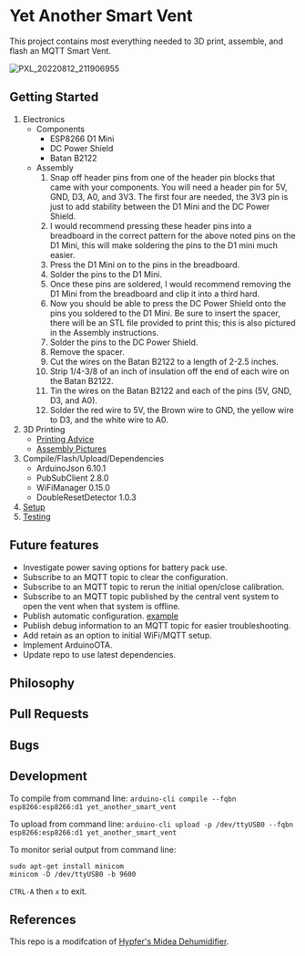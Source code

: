 # Yet Another Smart Vent

This project contains most everything needed to 3D print, assemble, and flash an MQTT Smart Vent.

![PXL_20220812_211906955](https://user-images.githubusercontent.com/4724577/184465351-95fdbfe1-2a6a-43a4-8e92-827d9840c7b6.jpg)

## Getting Started
1. Electronics
    - Components
        - ESP8266 D1 Mini
        - DC Power Shield
        - Batan B2122
    - Assembly
        1. Snap off header pins from one of the header pin blocks that came with your components. You will need a header pin for 5V, GND, D3, A0, and 3V3. The first four are needed, the 3V3 pin is just to add stability between the D1 Mini and the DC Power Shield.
        2. I would recommend pressing these header pins into a breadboard in the correct pattern for the above noted pins on the D1 Mini, this will make soldering the pins to the D1 mini much easier.
        3. Press the D1 Mini on to the pins in the breadboard.
        4. Solder the pins to the D1 Mini.
        5. Once these pins are soldered, I would recommend removing the D1 Mini from the breadboard and clip it into a third hard.
        6. Now you should be able to press the DC Power Shield onto the pins you soldered to the D1 Mini. Be sure to insert the spacer, there will be an STL file provided to print this; this is also pictured in the Assembly instructions.
        7. Solder the pins to the DC Power Shield.
        8. Remove the spacer.
        9. Cut the wires on the Batan B2122 to a length of 2-2.5 inches.
        10. Strip 1/4-3/8 of an inch of insulation off the end of each wire on the Batan B2122.
        11. Tin the wires on the Batan B2122 and each of the pins (5V, GND, D3, and A0).
        12. Solder the red wire to 5V, the Brown wire to GND, the yellow wire to D3, and the white wire to A0.
2. 3D Printing
    - [Printing Advice](/VENT_PRINTING.md)
    - [Assembly Pictures](/VENT_ASSEMBLY.md)
3. Compile/Flash/Upload/Dependencies
    - ArduinoJson 6.10.1
    - PubSubClient 2.8.0
    - WiFiManager 0.15.0
    - DoubleResetDetector 1.0.3
4. [Setup](/SETUP.md)
5. [Testing](/TESTING.md) 

## Future features
- Investigate power saving options for battery pack use.
- Subscribe to an MQTT topic to clear the configuration.
- Subscribe to an MQTT topic to rerun the initial open/close calibration.
- Subscribe to an MQTT topic published by the central vent system to open the vent when that system is offline.
- Publish automatic configuration. [example](https://github.com/Hypfer/esp8266-midea-dehumidifier/blob/ff869266c660657da25dc90e801d583ad34b6a8d/src/esp8266-midea-dehumidifier/esp8266-midea-dehumidifier.ino#L270)
- Publish debug information to an MQTT topic for easier troubleshooting.
- Add retain as an option to initial WiFi/MQTT setup.
- Implement ArduinoOTA.
- Update repo to use latest dependencies.

## Philosophy

## Pull Requests

## Bugs

## Development
To compile from command line:
`arduino-cli compile --fqbn esp8266:esp8266:d1 yet_another_smart_vent`

To upload from command line:
`arduino-cli upload -p /dev/ttyUSB0 --fqbn esp8266:esp8266:d1 yet_another_smart_vent`

To monitor serial output from command line:
```
sudo apt-get install minicom
minicom -D /dev/ttyUSB0 -b 9600
```
`CTRL-A` then  `x` to exit.

## References
This repo is a modifcation of [Hypfer's Midea Dehumidifier](https://github.com/Hypfer/esp8266-midea-dehumidifier).
